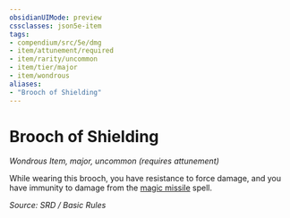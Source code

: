 ```yaml
---
obsidianUIMode: preview
cssclasses: json5e-item
tags:
- compendium/src/5e/dmg
- item/attunement/required
- item/rarity/uncommon
- item/tier/major
- item/wondrous
aliases: 
- "Brooch of Shielding"
---
```

# Brooch of Shielding
*Wondrous Item, major, uncommon (requires attunement)*  


While wearing this brooch, you have resistance to force damage, and you have immunity to damage from the [magic missile](compendium/spells/magic-missile.md) spell.

*Source: SRD / Basic Rules*